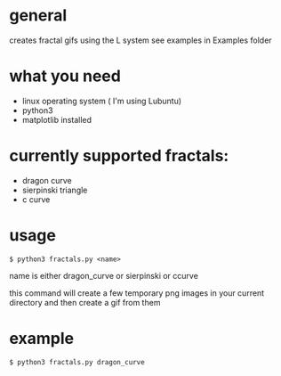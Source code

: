 general
========
creates fractal gifs using the L system
see examples in Examples folder

what you need
=============
- linux operating system ( I'm using Lubuntu)
- python3
- matplotlib installed

currently supported fractals:
============================
- dragon curve
- sierpinski triangle
- c curve

usage
=====

    $ python3 fractals.py <name>

name is either dragon_curve or sierpinski or ccurve

this command will create a few temporary png images in your current directory
and then create a gif from them

example
=======

    $ python3 fractals.py dragon_curve
